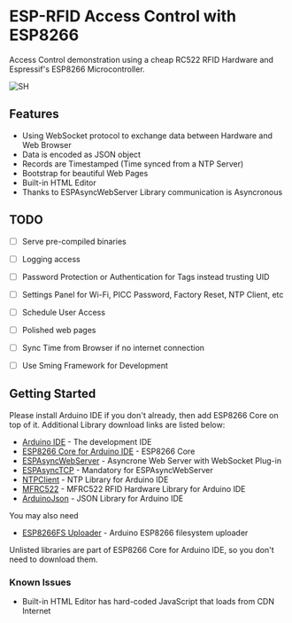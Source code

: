 # ESP-RFID Access Control with ESP8266

Access Control demonstration using a cheap RC522 RFID Hardware and Espressif's ESP8266 Microcontroller.

![SH](https://image.ibb.co/hc7nmQ/Screenshot_2017_05_17_13_01_34.png)

## Features

* Using WebSocket protocol to exchange data between Hardware and Web Browser
* Data is encoded as JSON object
* Records are Timestamped (Time synced from a NTP Server)
* Bootstrap for beautiful Web Pages
* Built-in HTML Editor
* Thanks to ESPAsyncWebServer Library communication is Asyncronous

## TODO

- [ ] Serve pre-compiled binaries
- [ ] Logging access
- [ ] Password Protection or Authentication for Tags instead trusting UID
- [ ] Settings Panel for Wi-Fi, PICC Password, Factory Reset, NTP Client, etc
- [ ] Schedule User Access
- [ ] Polished web pages
- [ ] Sync Time from Browser if no internet connection

- [ ] Use Sming Framework for Development

## Getting Started

Please install Arduino IDE if you don't already, then add ESP8266 Core on top of it. Additional Library download links are listed below:

* [Arduino IDE](http://www.arduino.cc) - The development IDE
* [ESP8266 Core for Arduino IDE](https://github.com/esp8266/Arduino) - ESP8266 Core
* [ESPAsyncWebServer](https://github.com/me-no-dev/ESPAsyncWebServer) - Asyncrone Web Server with WebSocket Plug-in
* [ESPAsyncTCP](https://github.com/me-no-dev/ESPAsyncTCP) - Mandatory for ESPAsyncWebServer
* [NTPClient](https://github.com/arduino-libraries/NTPClient) - NTP Library for Arduino IDE
* [MFRC522](https://github.com/miguelbalboa/rfid) - MFRC522 RFID Hardware Library for Arduino IDE
* [ArduinoJson](https://github.com/bblanchon/ArduinoJson) - JSON Library for Arduino IDE

You may also need 

* [ESP8266FS Uploader](https://github.com/esp8266/arduino-esp8266fs-plugin) - Arduino ESP8266 filesystem uploader

Unlisted libraries are part of ESP8266 Core for Arduino IDE, so you don't need to download them.

### Known Issues

* Built-in HTML Editor has hard-coded JavaScript that loads from CDN Internet



